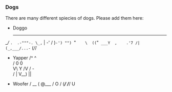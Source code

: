### Dogs

There are many different spiecies of dogs. Please add them here:

* Doggo
    ___
 __/_  `.  .-"""-.
 \_,` | \-'  /   )`-')
  "") `"`    \  ((`"`
 ___Y  ,    .'7 /|
(_,___/...-` (_/_/

* Yapper
  /^ ^\
 / 0 0 \
 V\ Y /V
  / - \
 /    |
V__) ||

* Woofer
   / \__
  (    @\___
  /         O
 /   (_____/
/_____/   U



